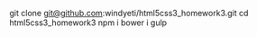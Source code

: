 git clone git@github.com:windyeti/html5css3_homework3.git
cd html5css3_homework3
npm i
bower i
gulp

